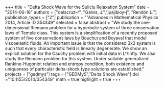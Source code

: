 +++
title = "Delta Shock Wave for the Suliciu Relaxation System"
date = "2014-06-18"
authors = ["delacruz-r", "Galvis, J.","juajibioy-j", "Rendón L."]
publication_types = ["2"]
publication = ""Advances in Mathematical Physics 2014, Article ID 354349"
selected = false
abstract = "We study the one-dimensional Riemann problem for a hyperbolic system of three conservation laws of Temple class. This system is a simplification of a recently proposed system of five conservations laws by Bouchut and Boyaval that model viscoelastic fluids. An important issue is that the considered 3x3 system is such that every characteristic field is linearly degenerate. We show an explicit solution for the Cauchy problem with initial data in L^\infty. We also study the Riemann problem for this system. Under suitable generalized Rankine-Hugoniot relation and entropy condition, both existence and uniqueness of particular delta-shock type solutions are established."
projects = ["gedmys"]
tags = ["GEDMyS","Delta Shock Wave"]
doi ="10.1155/2014/354349"
math = true
highlight = true
+++
